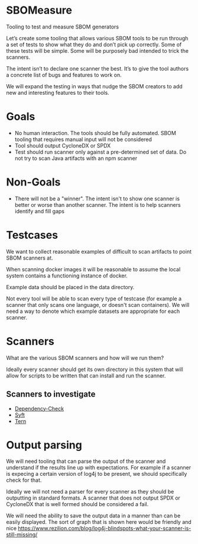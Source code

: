 # SBOMeasure
Tooling to test and measure SBOM generators

Let’s create some tooling that allows various SBOM tools to be run through
a set of tests to show what they do and don’t pick up correctly. Some of
these tests will be simple. Some will be purposely bad intended to trick
the scanners.

The intent isn’t to declare one scanner the best. It’s to give the tool
authors a concrete list of bugs and features to work on.

We will expand the testing in ways that nudge the SBOM creators to add new
and interesting features to their tools.

# Goals

- No human interaction. The tools should be fully automated. SBOM tooling
  that requires manual input will not be considered
- Tool should output CycloneDX or SPDX
- Test should run scanner only against a pre-determined set of data. Do not
  try to scan Java artifacts with an npm scanner

# Non-Goals

- There will not be a "winner". The intent isn't to show one scanner is
  better or worse than another scanner. The intent is to help scanners
  identify and fill gaps


# Testcases
We want to collect reasonable examples of difficult to scan artifacts to
point SBOM scanners at.

When scanning docker images it will be reasonable to assume the local
system contains a functioning instance of docker.

Example data should be placed in the data directory.

Not every tool will be able to scan every type of testcase (for example a
scanner that only scans one language, or doesn't scan containers). We will
need a way to denote which example datasets are appropriate for each
scanner.

# Scanners

What are the various SBOM scanners and how will we run them?

Ideally every scanner should get its own directory in this system that will
allow for scripts to be written that can install and run the scanner.

## Scanners to investigate

- [Dependency-Check](https://owasp.org/www-project-dependency-check/)
- [Syft](https://github.com/anchore/syft/)
- [Tern](https://github.com/tern-tools/tern)

# Output parsing

We will need tooling that can parse the output of the scanner and
understand if the results line up with expectations. For example if a
scanner is expecing a certain version of log4j to be present, we should
specifically check for that.

Ideally we will not need a parser for every scanner as they should be
outputting in standard formats. A scanner that does not output SPDX or
CycloneDX that is well formed should be considered a fail.

We will need the ability to save the output data in a manner than can be
easily displayed. The sort of graph that is shown here would be friendly
and nice
https://www.rezilion.com/blog/log4j-blindspots-what-your-scanner-is-still-missing/

